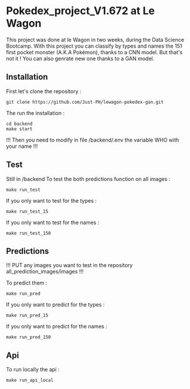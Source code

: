 # Pokedex_project_V1.672 at Le Wagon

This project was done at le Wagon in two weeks, during the Data Science Bootcamp. With this project you can classify by types and names the 151 first pocket monster (A.K.A Pokémon), thanks to a CNN model. But that's not it ! You can also genrate new one thanks to a GAN model.

## Installation
First let's clone the repository :
```
git clone https://github.com/Just-PH/lewagon-pokedex-gan.git
```

The run the installation :
```
cd backend
make start
```
!!! Then you need to modify in file /backend/.env the variable WHO with your name !!!

## Test

Still in /backend
To test the both predictions function on all images :
```
make run_test
```
If you only want to test for the types :
```
make run_test_15
```
If you only want to test for the names :
```
make run_test_150
```
## Predictions

!!! PUT any images you want to test in the repository all_prediction_images/images !!!

To predict them :
```
make run_pred
```
If you only want to predict for the types :
```
make run_pred_15
```
If you only want to predict for the names :
```
make run_pred_150
```

## Api
To run locally the api :
```
make run_api_local
```
